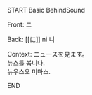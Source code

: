 START
Basic BehindSound

Front:
ニ


Back:
[[に]] ni 니


Context:
ニュースを見ます。  
뉴스를 봅니다.  
뉴우스오 미마스.  

<!--ID: 1746587006890-->
END